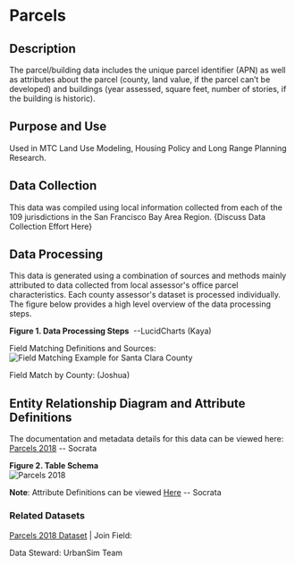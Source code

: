 # Parcels

## Description
The parcel/building data includes the unique parcel identifier (APN) as well as attributes about the parcel (county, land value, if the parcel can’t be developed) and buildings (year assessed, square feet, number of stories, if the building is historic). 

## Purpose and Use  
Used in MTC Land Use Modeling, Housing Policy and Long Range Planning Research.

## Data Collection
This data was compiled using local information collected from each of the 109 jurisdictions in the San Francisco Bay Area Region.  {Discuss Data Collection Effort Here}

## Data Processing
This data is generated using a combination of sources and methods mainly attributed to data collected from local assessor's office parcel characteristics. Each county assessor's dataset is processed individually. The figure below provides a high level overview of the data processing steps.  

**Figure 1. Data Processing Steps** 
![]() --LucidCharts (Kaya)

Field Matching Definitions and Sources:
![Field Matching Example for Santa Clara County](https://www.lucidchart.com/publicSegments/view/3c9e54bb-0137-4f6b-a41f-64b670a0bc2f/image.png)

Field Match by County: (Joshua)

## Entity Relationship Diagram and Attribute Definitions
The documentation and metadata details for this data can be viewed here: [Parcels 2018]() -- Socrata

**Figure 2. Table Schema**   
![Parcels 2018](https://www.lucidchart.com/publicSegments/view/4da7d90f-d733-47ae-97a2-c3c46e4127a9/image.png)


**Note**:
Attribute Definitions can be viewed [Here]() -- Socrata

### Related Datasets

[Parcels 2018 Dataset](https://mtc.data.socrata.com/Cadastral/Region-Parcels-2018-/fqea-xb6g) | Join Field: 

Data Steward: UrbanSim Team
